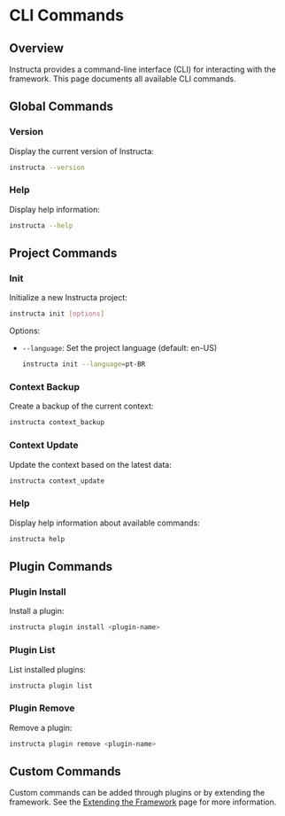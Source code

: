 # CLI Commands

## Overview

Instructa provides a command-line interface (CLI) for interacting with the framework. This page documents all available CLI commands.

## Global Commands

### Version

Display the current version of Instructa:

```bash
instructa --version
```

### Help

Display help information:

```bash
instructa --help
```

## Project Commands

### Init

Initialize a new Instructa project:

```bash
instructa init [options]
```

Options:
- `--language`: Set the project language (default: en-US)
  ```bash
  instructa init --language=pt-BR
  ```

### Context Backup

Create a backup of the current context:

```bash
instructa context_backup
```

### Context Update

Update the context based on the latest data:

```bash
instructa context_update
```

### Help

Display help information about available commands:

```bash
instructa help
```

## Plugin Commands

### Plugin Install

Install a plugin:

```bash
instructa plugin install <plugin-name>
```

### Plugin List

List installed plugins:

```bash
instructa plugin list
```

### Plugin Remove

Remove a plugin:

```bash
instructa plugin remove <plugin-name>
```

## Custom Commands

Custom commands can be added through plugins or by extending the framework. See the [Extending the Framework](../advanced/extending.md) page for more information. 